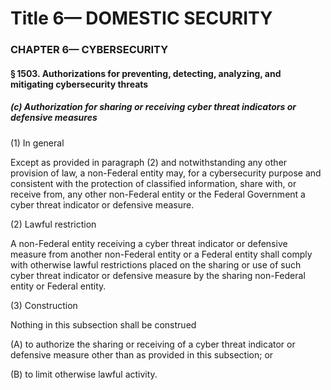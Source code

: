 
# Title 6— DOMESTIC SECURITY
### CHAPTER 6— CYBERSECURITY
#### § 1503. Authorizations for preventing, detecting, analyzing, and mitigating cybersecurity threats
##### (c) Authorization for sharing or receiving cyber threat indicators or defensive measures

(1) In general

Except as provided in paragraph (2) and notwithstanding any other provision of law, a non-Federal entity may, for a cybersecurity purpose and consistent with the protection of classified information, share with, or receive from, any other non-Federal entity or the Federal Government a cyber threat indicator or defensive measure.

(2) Lawful restriction

A non-Federal entity receiving a cyber threat indicator or defensive measure from another non-Federal entity or a Federal entity shall comply with otherwise lawful restrictions placed on the sharing or use of such cyber threat indicator or defensive measure by the sharing non-Federal entity or Federal entity.

(3) Construction

Nothing in this subsection shall be construed

(A) to authorize the sharing or receiving of a cyber threat indicator or defensive measure other than as provided in this subsection; or

(B) to limit otherwise lawful activity.
